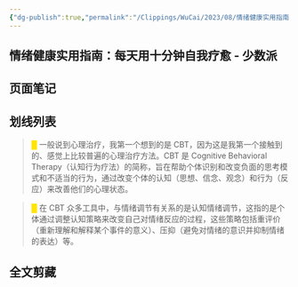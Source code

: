 ```yaml
---
{"dg-publish":true,"permalink":"/Clippings/WuCai/2023/08/情绪健康实用指南：每天用十分钟自我疗愈 - 少数派-20230830/"}
---
```



## 情绪健康实用指南：每天用十分钟自我疗愈 - 少数派 

## 页面笔记


## 划线列表
> <font color="#FFE500">█  </font>一般说到心理治疗，我第一个想到的是 CBT，因为这是我第一个接触到的、感觉上比较普遍的心理治疗方法。CBT 是 Cognitive Behavioral Therapy（认知行为疗法）的简称，旨在帮助个体识别和改变负面的思考模式和不适当的行为，通过改变个体的认知（思想、信念、观念）和行为（反应）来改善他们的心理状态。

> <font color="#FFE500">█  </font>在 CBT 众多工具中，与情绪调节有关系的是认知情绪调节，这指的是个体通过调整认知策略来改变自己对情绪反应的过程，这些策略包括重评价（重新理解和解释某个事件的意义）、压抑（避免对情绪的意识并抑制情绪的表达）等。


## 全文剪藏


